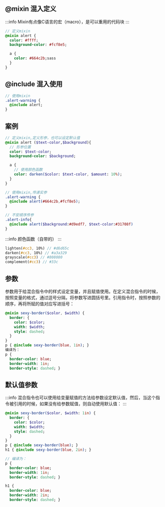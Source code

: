 
<a name="buyn0"></a>
## @mixin 混入定义

:::info
Mixin有点像C语言的宏（macro），是可以重用的代码块
:::
```sass
// 定义mixin
@mixin alert {
  color: #ffff;
  background-color: #fcf8e5;

  a {
    color: #664c2b;sass
  }
}

```

<a name="BPmgY"></a>
## @include 混入使用

```sass
// 使用mixin
.alert-warning {
  @include alert;
}
```

<a name="E3Flo"></a>
## 案例

```sass
// 定义mixin,定义形参，也可以设定默认值
@mixin alert ($text-color,$background){
  // 形参位置
  color: $text-color;
  background-color: $background;

  a {
    // 使用颜色函数
    color: darken($color: $text-color, $amount: 10%);
  }
}

// 使用mixin,传递实参
.alert-warning {
  @include alert(#664c2b,#fcf8e5);
}

// 不安顺序传参
.alert-info{
  @include alert($background:#d9edf7, $text-color:#31708f)
}
```

:::info
颜色函数（自带的）
:::
```sass
lighten(#cc3, 10%) // #d6d65c
darken(#cc3, 10%) // #a3a329
grayscale(#cc3) // #808080
complement(#cc3) // #33c
```


<a name="lT5CJ"></a>
## 参数

参数用于给混合指令中的样式设定变量，并且赋值使用。在定义混合指令的时候，按照变量的格式，通过逗号分隔，将参数写进圆括号里。引用指令时，按照参数的顺序，再将所赋的值对应写进括号：
```sass
@mixin sexy-border($color, $width) {
  border: {
    color: $color;
    width: $width;
    style: dashed;
  }
}
p { @include sexy-border(blue, 1in); }
编译为：
p {
  border-color: blue;
  border-width: 1in;
  border-style: dashed; }
```

<a name="vaT4O"></a>
## 默认值参数

:::info
混合指令也可以使用给变量赋值的方法给参数设定默认值，然后，当这个指令被引用的时候，如果没有给参数赋值，则自动使用默认值：
:::
```sass
@mixin sexy-border($color, $width: 1in) {
  border: {
    color: $color;
    width: $width;
    style: dashed;
  }
}
p { @include sexy-border(blue); }
h1 { @include sexy-border(blue, 2in); }

// 编译为：
p {
  border-color: blue;
  border-width: 1in;
  border-style: dashed; }

h1 {
  border-color: blue;
  border-width: 2in;
  border-style: dashed; }

```


